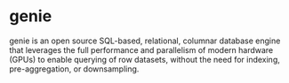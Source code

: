 # genie
genie is an open source SQL-based, relational, columnar database engine that leverages the full performance and parallelism of modern hardware (GPUs) to enable querying of row datasets, without the need for indexing, pre-aggregation, or downsampling.
